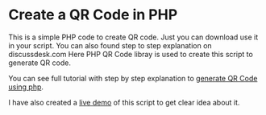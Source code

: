 # Create a QR Code in PHP
This is a simple PHP code to create QR code. Just you can download use it in your script. You can also found step to step explanation on discussdesk.com
Here PHP QR Code libray is used to create this script to generate QR code.

You can see full tutorial with step by step explanation to <a href="https://www.discussdesk.com/how-to-generate-qr-code-using-php.htm">generate QR Code using php</a>.

I have also created a <a href="https://demo.discussdesk.com/generate_barcode_in_php/index.php">live demo</a> of this script to get clear idea about it.
